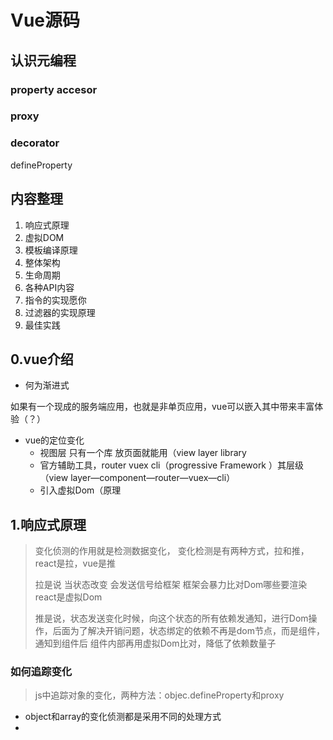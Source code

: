 # Vue源码

## 认识元编程

### property accesor

### proxy

### decorator

defineProperty

## 内容整理

1. 响应式原理
2. 虚拟DOM
3. 模板编译原理
4. 整体架构
5. 生命周期
6. 各种API内容
7. 指令的实现愿你
8. 过滤器的实现原理
9. 最佳实践

## 0.vue介绍

- 何为渐进式 

如果有一个现成的服务端应用，也就是非单页应用，vue可以嵌入其中带来丰富体验（？）

- vue的定位变化
  - 视图层 只有一个库 放页面就能用（view layer library
  - 官方辅助工具，router vuex cli（progressive Framework ）其层级（view layer—component—router—vuex—cli）
  - 引入虚拟Dom（原理

## 1.响应式原理

> 变化侦测的作用就是检测数据变化， 变化检测是有两种方式，拉和推，react是拉，vue是推
>
> 拉是说 当状态改变  会发送信号给框架  框架会暴力比对Dom哪些要渲染 react是虚拟Dom
>
> 推是说，状态发送变化时候，向这个状态的所有依赖发通知，进行Dom操作，后面为了解决开销问题，状态绑定的依赖不再是dom节点，而是组件，通知到组件后 组件内部再用虚拟Dom比对，降低了依赖数量子

### 如何追踪变化

> js中追踪对象的变化，两种方法：objec.defineProperty和proxy

- object和array的变化侦测都是采用不同的处理方式
- 

